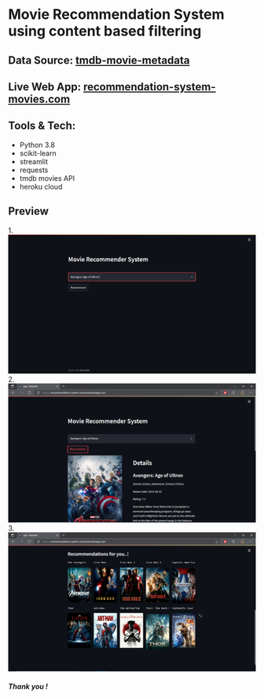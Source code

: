 # Movie Recommendation System using content based filtering

## Data Source: [tmdb-movie-metadata](https://www.kaggle.com/tmdb/tmdb-movie-metadata)

## Live Web App: [recommendation-system-movies.com](https://recommendation-system-movies.herokuapp.com/)

## Tools & Tech:
- Python 3.8
- scikit-learn
- streamlit
- requests
- tmdb movies API
- heroku cloud

## Preview
1.<br>
![Home](https://github.com/ashok49473/movie-recommendation-system/blob/main/hhome.png)
<br>
2.<br>
![first](https://github.com/ashok49473/movie-recommendation-system/blob/main/first.png)
<br>
3.<br>
![second](https://github.com/ashok49473/movie-recommendation-system/blob/main/sec.png)
<br>
##### Thank you !

